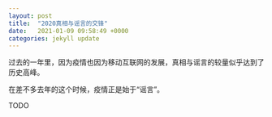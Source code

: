 ```yaml
---
layout: post
title:  "2020真相与谣言的交锋"
date:   2021-01-09 09:58:49 +0000
categories: jekyll update
---
```


过去的一年里，因为疫情也因为移动互联网的发展，真相与谣言的较量似乎达到了历史高峰。

在差不多去年的这个时候，疫情正是始于“谣言”。

TODO
